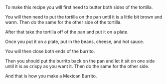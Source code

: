 To make this recipe you will first need to butter both sides of the tortilla.

You will then need to put the tortilla on the pan until it is a little bit brown and warm. Then do the same for the other side of the tortilla.

After that take the tortilla off of the pan and put it on a plate.

Once you put it on a plate, put in the beans, cheese, and hot sauce.

You will then close both ends of the burrito.

Then you should put the burrito back on the pan and let it sit on one side until it is as crispy as you want it. Then do the same for the other side.

And that is how you make a Mexican Burrito.